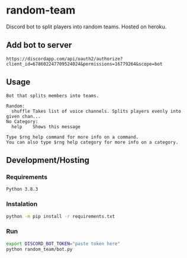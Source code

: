 # random-team
Discord bot to split players into random teams. Hosted on heroku.

## Add bot to server
`https://discordapp.com/api/oauth2/authorize?client_id=678602247709524024&permissions=16779264&scope=bot`

## Usage
```
Bot that splits members into teams.

Random:
  shuffle Takes list of voice channels. Splits players evenly into given chan...
​No Category:
  help    Shows this message

Type $rng help command for more info on a command.
You can also type $rng help category for more info on a category.
```

## Development/Hosting

### Requirements
`Python 3.8.3`

### Instalation
```bash
python -m pip install -r requirements.txt
```
### Run
```bash
export DISCORD_BOT_TOKEN="paste token here"
python random_team/bot.py
```
